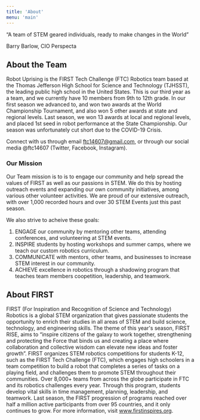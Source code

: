 ```yaml
---
title: 'About'
menu: 'main'
---
```


“A team of STEM geared individuals, ready to make changes in the World”

Barry Barlow, CIO Perspecta

## About the Team

Robot Uprising is the FIRST Tech Challenge (FTC) Robotics team based at the Thomas Jefferson High School for Science and Technology (TJHSST), the leading public high school in the United States. This is our third year as a team, and we currently have 10 members from 9th to 12th grade. In our first season we advanced to, and won two awards at the World Championship Tournament, and also won 5 other awards at state and regional levels. Last season, we won 13 awards at local and regional levels, and placed 1st seed in robot performance at the State Championship. Our season was unfortunately cut short due to the COVID-19 Crisis.

Connect with us through email <ftc14607@gmail.com>, or through our social media @ftc14607 (Twitter, Facebook, Instagram). 

### Our Mission

Our Team mission is to is to engage our community and help spread the values of FIRST as well as our passions in STEM. We do this by hosting outreach events and expanding our own community initiatives, among various other volunteer activities. We are proud of our extensive outreach, with over 1,000 recorded hours and over 30 STEM Events just this past season.

We also strive to acheive these goals:

1. ENGAGE our community by mentoring other teams, attending conferences, and volunteering at STEM events.
2. INSPIRE students by hosting workshops and summer camps, where we teach our custom robotics curriculum.
3. COMMUNICATE with mentors, other teams, and businesses to increase STEM interest in our community.
4. ACHIEVE excellence in robotics through a shadowing program that teaches team members coopetition, leadership, and teamwork.

## About FIRST

FIRST (For Inspiration and Recognition of Science and Technology) Robotics is a global STEM organization that gives passionate students the opportunity to enrich their studies in all areas of STEM and build science, technology, and engineering skills. The theme of this year's season, FIRST RISE, aims to “inspire citizens of the galaxy to work together, strengthening and protecting the Force that binds us and creating a place where collaboration and collective wisdom can elevate new ideas and foster growth”. FIRST organizes STEM robotics competitions for students K-12, such as the FIRST Tech Challenge (FTC), which engages high schoolers in a team competition to build a robot that completes a series of tasks on a playing field, and challenges them to promote STEM throughout their communities. Over 8,000+ teams from across the globe participate in FTC and its robotics challenges every year. Through this program, students develop vital skills in time management, planning, leadership, and teamwork. Last season, the FIRST progression of programs reached over half a million active participants from over 95 countries, and it only continues to grow. For more information, visit www.firstinspires.org.
